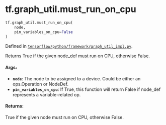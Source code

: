 <div itemscope itemtype="http://developers.google.com/ReferenceObject">
<meta itemprop="name" content="tf.graph_util.must_run_on_cpu" />
<meta itemprop="path" content="Stable" />
</div>

# tf.graph_util.must_run_on_cpu

``` python
tf.graph_util.must_run_on_cpu(
    node,
    pin_variables_on_cpu=False
)
```



Defined in [`tensorflow/python/framework/graph_util_impl.py`](https://www.tensorflow.org/code/tensorflow/python/framework/graph_util_impl.py).

Returns True if the given node_def must run on CPU, otherwise False.

#### Args:

* <b>`node`</b>: The node to be assigned to a device. Could be either an ops.Operation
    or NodeDef.
* <b>`pin_variables_on_cpu`</b>: If True, this function will return False if node_def
    represents a variable-related op.


#### Returns:

True if the given node must run on CPU, otherwise False.